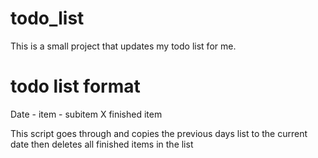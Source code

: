 todo_list
=========

This is a small project that updates my todo list for me.

todo list format
=========
Date
    - item
        - subitem
        X finished item

This script goes through and copies the previous days list to the current date
then deletes all finished items in the list
